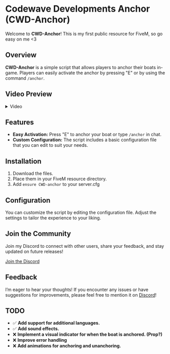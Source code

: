 # Codewave Developments Anchor (CWD-Anchor)

Welcome to **CWD-Anchor**! This is my first public resource for FiveM, so go easy on me <3

## Overview

**CWD-Anchor** is a simple script that allows players to anchor their boats in-game. Players can easily activate the anchor by pressing "E" or by using the command `/anchor`.

## Video Preview

<details>
  <summary>Video</summary>
     https://youtu.be/jz88EnuQNVQ
</details>

## Features

- **Easy Activation:** Press "E" to anchor your boat or type `/anchor` in chat.
- **Custom Configuration:** The script includes a basic configuration file that you can edit to suit your needs.

## Installation

1. Download the files.
2. Place them in your FiveM resource directory.
3. Add `ensure CWD-anchor` to your server.cfg

## Configuration

You can customize the script by editing the configuration file. Adjust the settings to tailor the experience to your liking.

## Join the Community

Join my Discord to connect with other users, share your feedback, and stay updated on future releases!

[Join the Discord](https://discord.gg/tSxu9kDHyx)

## Feedback

I’m eager to hear your thoughts! If you encounter any issues or have suggestions for improvements, please feel free to mention it on [Discord](https://discord.gg/tSxu9kDHyx)!

## TODO

- ✅ **Add support for additional languages.**
- ✅ **Add sound effects.**
- ❌ **Implement a visual indicator for when the boat is anchored. (Prop?)**
- ❌ **Improve error handling**
- ❌ **Add animations for anchoring and unanchoring.**

